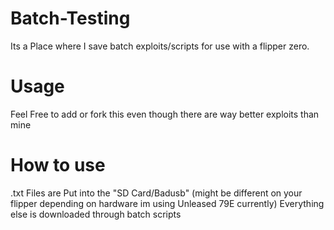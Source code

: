 # Batch-Testing
Its a Place where I save batch exploits/scripts for use with a flipper zero.

# Usage
Feel Free to add or fork this even though there are way better exploits than mine

# How to use
.txt Files are Put into the "SD Card/Badusb" (might be different on your flipper depending on hardware im using Unleased 79E currently)
Everything else is downloaded through batch scripts
